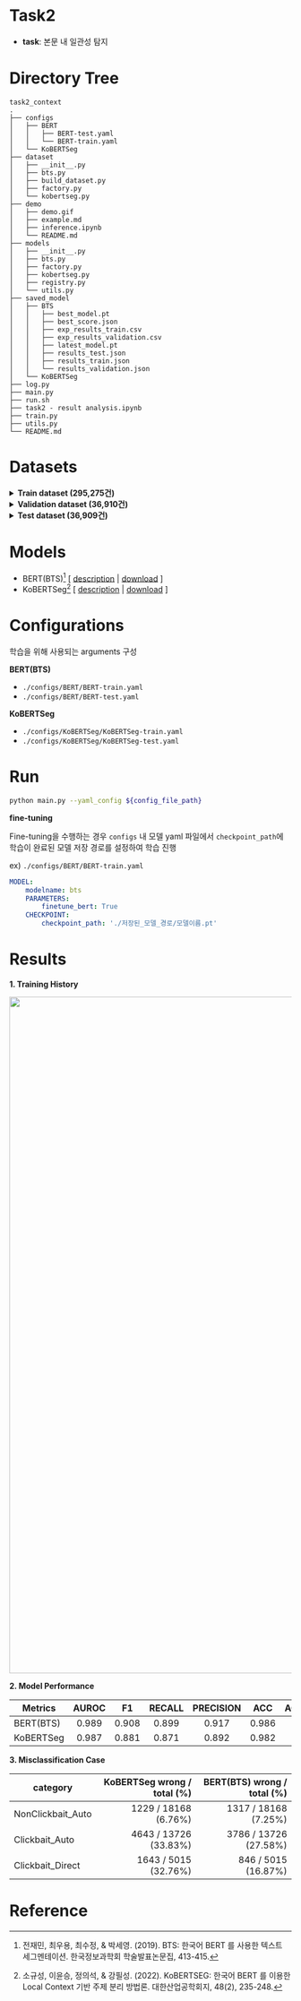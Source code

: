 # Task2

- **task**: 본문 내 일관성 탐지

# Directory Tree

```
task2_context
.
├── configs
│   ├── BERT
│   │   ├── BERT-test.yaml
│   │   └── BERT-train.yaml
│   └── KoBERTSeg
├── dataset
│   ├── __init__.py
│   ├── bts.py
│   ├── build_dataset.py
│   ├── factory.py
│   └── kobertseg.py
├── demo
│   ├── demo.gif
│   ├── example.md
│   ├── inference.ipynb
│   └── README.md
├── models
│   ├── __init__.py
│   ├── bts.py
│   ├── factory.py
│   ├── kobertseg.py
│   ├── registry.py
│   └── utils.py
├── saved_model
│   ├── BTS
│   │   ├── best_model.pt
│   │   ├── best_score.json
│   │   ├── exp_results_train.csv
│   │   ├── exp_results_validation.csv
│   │   ├── latest_model.pt
│   │   ├── results_test.json
│   │   ├── results_train.json
│   │   └── results_validation.json
│   └── KoBERTSeg
├── log.py
├── main.py
├── run.sh
├── task2 - result analysis.ipynb
├── train.py
├── utils.py
└── README.md

```

# Datasets

<details>
<summary><strong>Train dataset (295,275건)</strong></summary>
<div markdown="1">

**Target**

| target            |   count |
|:------------------|--------:|
| Clickbait_Auto    |  109819 |
| Clickbait_Direct  |   40109 |
| NonClickbait_Auto |  145347 |

**Category**

낚시-직접생성(Clickbait_Direct)

| category   |   count | ratio   |
|:-----------|--------:|:--------|
| EC         |   15271 | 13.91%  |
| ET         |   14098 | 12.84%  |
| GB         |   17660 | 16.08%  |
| IS         |   15276 | 13.91%  |
| LC         |   10627 | 9.68%   |
| PO         |   14803 | 13.48%  |
| SO         |   22084 | 20.11%  |

낚시-자동생성(Clickbait_Auto)

| category   |   count | ratio   |
|:-----------|--------:|:--------|
| EC         |    5143 | 12.82%  |
| ET         |    4661 | 11.62%  |
| GB         |    6697 | 16.70%  |
| IS         |    5508 | 13.73%  |
| LC         |    3756 | 9.36%   |
| PO         |    5580 | 13.91%  |
| SO         |    8764 | 21.85%  |

비낚시-자동생성(NonClickbait_Auto)

| category   |   count | ratio   |
|:-----------|--------:|:--------|
| EC         |   20668 | 14.22%  |
| ET         |   17548 | 12.07%  |
| GB         |   21381 | 14.71%  |
| IS         |   19900 | 13.69%  |
| LC         |   17508 | 12.05%  |
| PO         |   20058 | 13.80%  |
| SO         |   28284 | 19.46%  |

</div>
</details>

<details>
<summary><strong>Validation dataset (36,910건)</strong></summary>
<div markdown="1">

**Target**

| target            |   count |
|:------------------|--------:|
| Clickbait_Auto    |   13726 |
| Clickbait_Direct  |    5015 |
| NonClickbait_Auto |   18169 |

**Category**

낚시-직접생성(Clickbait_Direct)

| category   |   count | ratio   |
|:-----------|--------:|:--------|
| EC         |    1909 | 13.91%  |
| ET         |    1762 | 12.84%  |
| GB         |    2207 | 16.08%  |
| IS         |    1909 | 13.91%  |
| LC         |    1328 | 9.68%   |
| PO         |    1850 | 13.48%  |
| SO         |    2761 | 20.12%  |

낚시-자동생성(Clickbait_Auto)

| category   |   count | ratio   |
|:-----------|--------:|:--------|
| EC         |     643 | 12.82%  |
| ET         |     583 | 11.63%  |
| GB         |     837 | 16.69%  |
| IS         |     689 | 13.74%  |
| LC         |     469 | 9.35%   |
| PO         |     698 | 13.92%  |
| SO         |    1096 | 21.85%  |

비낚시-자동생성(NonClickbait_Auto)

| category   |   count | ratio   |
|:-----------|--------:|:--------|
| EC         |    2584 | 14.22%  |
| ET         |    2194 | 12.08%  |
| GB         |    2673 | 14.71%  |
| IS         |    2487 | 13.69%  |
| LC         |    2189 | 12.05%  |
| PO         |    2507 | 13.80%  |
| SO         |    3535 | 19.46%  |

</div>
</details>


<details>
<summary><strong>Test dataset (36,909건)</strong></summary>
<div markdown="1">

**Target**

| target            |   count |
|:------------------|--------:|
| Clickbait_Auto    |   13726 |
| Clickbait_Direct  |    5015 |
| NonClickbait_Auto |   18168 |

**Category**

낚시-직접생성(Clickbait_Direct)

| category   |   count | ratio   |
|:-----------|--------:|:--------|
| EC         |    1909 | 13.91%  |
| ET         |    1762 | 12.84%  |
| GB         |    2207 | 16.08%  |
| IS         |    1909 | 13.91%  |
| LC         |    1328 | 9.68%   |
| PO         |    1850 | 13.48%  |
| SO         |    2761 | 20.12%  |

낚시-자동생성(Clickbait_Auto)

| category   |   count | ratio   |
|:-----------|--------:|:--------|
| EC         |     643 | 12.82%  |
| ET         |     583 | 11.63%  |
| GB         |     837 | 16.69%  |
| IS         |     689 | 13.74%  |
| LC         |     470 | 9.37%   |
| PO         |     698 | 13.92%  |
| SO         |    1095 | 21.83%  |

비낚시-자동생성(NonClickbait_Auto)

| category   |   count | ratio   |
|:-----------|--------:|:--------|
| EC         |    2583 | 14.22%  |
| ET         |    2194 | 12.08%  |
| GB         |    2673 | 14.71%  |
| IS         |    2487 | 13.69%  |
| LC         |    2189 | 12.05%  |
| PO         |    2507 | 13.80%  |
| SO         |    3535 | 19.46%  |

</div>
</details>


# Models

- BERT(BTS)[^1] [ [description](https://github.com/TooTouch/Fake-News-Detection-Dataset/blob/master/part2_context/assets/model_description/BTS.md) | [download](https://github.com/TooTouch/Fake-News-Detection-Dataset/releases/download/part2/BTS.zip) ]
- KoBERTSeg[^2] [ [description](https://github.com/TooTouch/Fake-News-Detection-Dataset/blob/master/part2_context/assets/model_description/KoBERTSeg.md) | [download](https://github.com/TooTouch/Fake-News-Detection-Dataset/releases/download/part2/KoBERTSeg.zip) ]

# Configurations

학습을 위해 사용되는 arguments 구성

**BERT(BTS)**

- `./configs/BERT/BERT-train.yaml`
- `./configs/BERT/BERT-test.yaml`

**KoBERTSeg**

- `./configs/KoBERTSeg/KoBERTSeg-train.yaml`
- `./configs/KoBERTSeg/KoBERTSeg-test.yaml`

# Run

```bash
python main.py --yaml_config ${config_file_path}
```

**fine-tuning**

Fine-tuning을 수행하는 경우 `configs` 내 모델 yaml 파일에서 `checkpoint_path`에 학습이 완료된 모델 저장 경로를 설정하여 학습 진행

ex) `./configs/BERT/BERT-train.yaml`

```yaml
MODEL:
    modelname: bts
    PARAMETERS:
        finetune_bert: True
    CHECKPOINT:
        checkpoint_path: './저장된_모델_경로/모델이름.pt'
```

# Results

**1. Training History**

<p align='center'>
    <img width="1208" alt="image" src="https://github.com/TooTouch/Fake-News-Detection-Dataset/blob/master/part2_context/assets/figures/part2_history.png?raw=true">
</p>

**2. Model Performance**

Metrics	| AUROC	| F1	| RECALL	| PRECISION	| ACC	| ACC_PER_ARTICLE
---|:---:|:---:|:---:|:---:|:---:|:---:
BERT(BTS)	| 0.989	| 0.908	| 0.899	| 0.917	| 0.986	| 0.839
KoBERTSeg	| 0.987	| 0.881	| 0.871	| 0.892	| 0.982 | 0.796


**3. Misclassification Case**

category	| KoBERTSeg wrong / total (%)	| BERT(BTS) wrong / total (%)
---|---:|---:
NonClickbait_Auto	| 1229 / 18168 (6.76%)	| 1317 / 18168 (7.25%)
Clickbait_Auto	| 4643 / 13726 (33.83%)	| 3786 / 13726 (27.58%)
Clickbait_Direct	| 1643 / 5015 (32.76%)	| 846 / 5015 (16.87%)

# Reference

[^1]: 전재민, 최우용, 최수정, & 박세영. (2019). BTS: 한국어 BERT 를 사용한 텍스트 세그멘테이션. 한국정보과학회 학술발표논문집, 413-415.
[^2]: 소규성, 이윤승, 정의석, & 강필성. (2022). KoBERTSEG: 한국어 BERT 를 이용한 Local Context 기반 주제 분리 방법론. 대한산업공학회지, 48(2), 235-248. 



